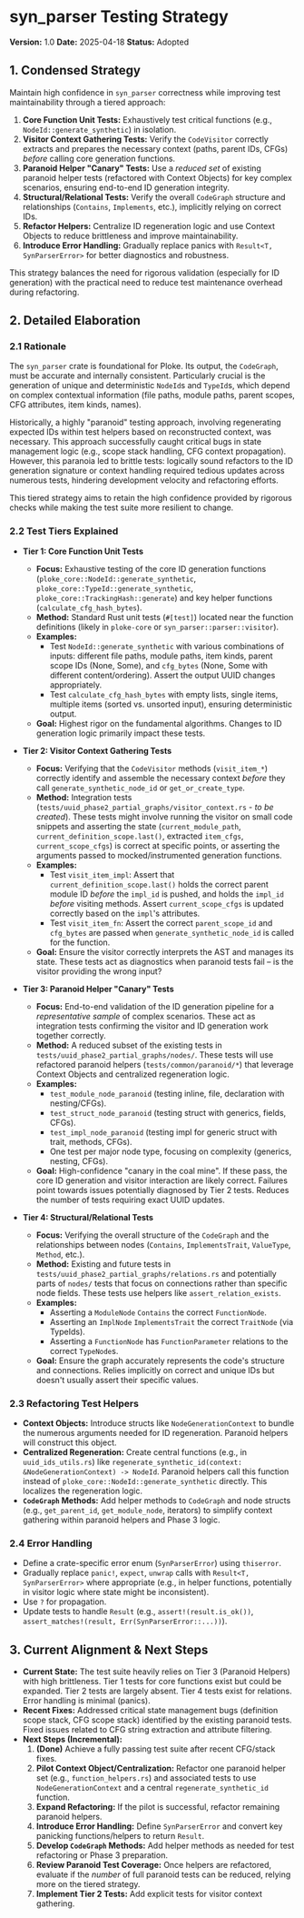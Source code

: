 # syn_parser Testing Strategy

**Version:** 1.0
**Date:** 2025-04-18
**Status:** Adopted

## 1. Condensed Strategy

Maintain high confidence in `syn_parser` correctness while improving test maintainability through a tiered approach:

1.  **Core Function Unit Tests:** Exhaustively test critical functions (e.g., `NodeId::generate_synthetic`) in isolation.
2.  **Visitor Context Gathering Tests:** Verify the `CodeVisitor` correctly extracts and prepares the necessary context (paths, parent IDs, CFGs) *before* calling core generation functions.
3.  **Paranoid Helper "Canary" Tests:** Use a *reduced set* of existing paranoid helper tests (refactored with Context Objects) for key complex scenarios, ensuring end-to-end ID generation integrity.
4.  **Structural/Relational Tests:** Verify the overall `CodeGraph` structure and relationships (`Contains`, `Implements`, etc.), implicitly relying on correct IDs.
5.  **Refactor Helpers:** Centralize ID regeneration logic and use Context Objects to reduce brittleness and improve maintainability.
6.  **Introduce Error Handling:** Gradually replace panics with `Result<T, SynParserError>` for better diagnostics and robustness.

This strategy balances the need for rigorous validation (especially for ID generation) with the practical need to reduce test maintenance overhead during refactoring.

## 2. Detailed Elaboration

### 2.1 Rationale

The `syn_parser` crate is foundational for Ploke. Its output, the `CodeGraph`, must be accurate and internally consistent. Particularly crucial is the generation of unique and deterministic `NodeId`s and `TypeId`s, which depend on complex contextual information (file paths, module paths, parent scopes, CFG attributes, item kinds, names).

Historically, a highly "paranoid" testing approach, involving regenerating expected IDs within test helpers based on reconstructed context, was necessary. This approach successfully caught critical bugs in state management logic (e.g., scope stack handling, CFG context propagation). However, this paranoia led to brittle tests: logically sound refactors to the ID generation signature or context handling required tedious updates across numerous tests, hindering development velocity and refactoring efforts.

This tiered strategy aims to retain the high confidence provided by rigorous checks while making the test suite more resilient to change.

### 2.2 Test Tiers Explained

*   **Tier 1: Core Function Unit Tests**
    *   **Focus:** Exhaustive testing of the core ID generation functions (`ploke_core::NodeId::generate_synthetic`, `ploke_core::TypeId::generate_synthetic`, `ploke_core::TrackingHash::generate`) and key helper functions (`calculate_cfg_hash_bytes`).
    *   **Method:** Standard Rust unit tests (`#[test]`) located near the function definitions (likely in `ploke-core` or `syn_parser::parser::visitor`).
    *   **Examples:**
        *   Test `NodeId::generate_synthetic` with various combinations of inputs: different file paths, module paths, item kinds, parent scope IDs (None, Some), and `cfg_bytes` (None, Some with different content/ordering). Assert the output UUID changes appropriately.
        *   Test `calculate_cfg_hash_bytes` with empty lists, single items, multiple items (sorted vs. unsorted input), ensuring deterministic output.
    *   **Goal:** Highest rigor on the fundamental algorithms. Changes to ID generation logic primarily impact these tests.

*   **Tier 2: Visitor Context Gathering Tests**
    *   **Focus:** Verifying that the `CodeVisitor` methods (`visit_item_*`) correctly identify and assemble the necessary context *before* they call `generate_synthetic_node_id` or `get_or_create_type`.
    *   **Method:** Integration tests (`tests/uuid_phase2_partial_graphs/visitor_context.rs` - *to be created*). These tests might involve running the visitor on small code snippets and asserting the state (`current_module_path`, `current_definition_scope.last()`, extracted `item_cfgs`, `current_scope_cfgs`) is correct at specific points, or asserting the arguments passed to mocked/instrumented generation functions.
    *   **Examples:**
        *   Test `visit_item_impl`: Assert that `current_definition_scope.last()` holds the correct parent module ID *before* the `impl_id` is pushed, and holds the `impl_id` *before* visiting methods. Assert `current_scope_cfgs` is updated correctly based on the `impl`'s attributes.
        *   Test `visit_item_fn`: Assert the correct `parent_scope_id` and `cfg_bytes` are passed when `generate_synthetic_node_id` is called for the function.
    *   **Goal:** Ensure the visitor correctly interprets the AST and manages its state. These tests act as diagnostics when paranoid tests fail – is the visitor providing the wrong input?

*   **Tier 3: Paranoid Helper "Canary" Tests**
    *   **Focus:** End-to-end validation of the ID generation pipeline for a *representative sample* of complex scenarios. These act as integration tests confirming the visitor and ID generation work together correctly.
    *   **Method:** A reduced subset of the existing tests in `tests/uuid_phase2_partial_graphs/nodes/`. These tests will use refactored paranoid helpers (`tests/common/paranoid/*`) that leverage Context Objects and centralized regeneration logic.
    *   **Examples:**
        *   `test_module_node_paranoid` (testing inline, file, declaration with nesting/CFGs).
        *   `test_struct_node_paranoid` (testing struct with generics, fields, CFGs).
        *   `test_impl_node_paranoid` (testing impl for generic struct with trait, methods, CFGs).
        *   One test per major node type, focusing on complexity (generics, nesting, CFGs).
    *   **Goal:** High-confidence "canary in the coal mine". If these pass, the core ID generation and visitor interaction are likely correct. Failures point towards issues potentially diagnosed by Tier 2 tests. Reduces the number of tests requiring exact UUID updates.

*   **Tier 4: Structural/Relational Tests**
    *   **Focus:** Verifying the overall structure of the `CodeGraph` and the relationships between nodes (`Contains`, `ImplementsTrait`, `ValueType`, `Method`, etc.).
    *   **Method:** Existing and future tests in `tests/uuid_phase2_partial_graphs/relations.rs` and potentially parts of `nodes/` tests that focus on connections rather than specific node fields. These tests use helpers like `assert_relation_exists`.
    *   **Examples:**
        *   Asserting a `ModuleNode` `Contains` the correct `FunctionNode`.
        *   Asserting an `ImplNode` `ImplementsTrait` the correct `TraitNode` (via TypeIds).
        *   Asserting a `FunctionNode` has `FunctionParameter` relations to the correct `TypeNode`s.
    *   **Goal:** Ensure the graph accurately represents the code's structure and connections. Relies implicitly on correct and unique IDs but doesn't usually assert their specific values.

### 2.3 Refactoring Test Helpers

*   **Context Objects:** Introduce structs like `NodeGenerationContext` to bundle the numerous arguments needed for ID regeneration. Paranoid helpers will construct this object.
*   **Centralized Regeneration:** Create central functions (e.g., in `uuid_ids_utils.rs`) like `regenerate_synthetic_id(context: &NodeGenerationContext) -> NodeId`. Paranoid helpers call this function instead of `ploke_core::NodeId::generate_synthetic` directly. This localizes the regeneration logic.
*   **`CodeGraph` Methods:** Add helper methods to `CodeGraph` and node structs (e.g., `get_parent_id`, `get_module_node`, iterators) to simplify context gathering within paranoid helpers and Phase 3 logic.

### 2.4 Error Handling

*   Define a crate-specific error enum (`SynParserError`) using `thiserror`.
*   Gradually replace `panic!`, `expect`, `unwrap` calls with `Result<T, SynParserError>` where appropriate (e.g., in helper functions, potentially in visitor logic where state might be inconsistent).
*   Use `?` for propagation.
*   Update tests to handle `Result` (e.g., `assert!(result.is_ok())`, `assert_matches!(result, Err(SynParserError::...))`).

## 3. Current Alignment & Next Steps

*   **Current State:** The test suite heavily relies on Tier 3 (Paranoid Helpers) with high brittleness. Tier 1 tests for core functions exist but could be expanded. Tier 2 tests are largely absent. Tier 4 tests exist for relations. Error handling is minimal (panics).
*   **Recent Fixes:** Addressed critical state management bugs (definition scope stack, CFG scope stack) identified by the existing paranoid tests. Fixed issues related to CFG string extraction and attribute filtering.
*   **Next Steps (Incremental):**
    1.  **(Done)** Achieve a fully passing test suite after recent CFG/stack fixes.
    2.  **Pilot Context Object/Centralization:** Refactor one paranoid helper set (e.g., `function_helpers.rs`) and associated tests to use `NodeGenerationContext` and a central `regenerate_synthetic_id` function.
    3.  **Expand Refactoring:** If the pilot is successful, refactor remaining paranoid helpers.
    4.  **Introduce Error Handling:** Define `SynParserError` and convert key panicking functions/helpers to return `Result`.
    5.  **Develop `CodeGraph` Methods:** Add helper methods as needed for test refactoring or Phase 3 preparation.
    6.  **Review Paranoid Test Coverage:** Once helpers are refactored, evaluate if the *number* of full paranoid tests can be reduced, relying more on the tiered strategy.
    7.  **Implement Tier 2 Tests:** Add explicit tests for visitor context gathering.
